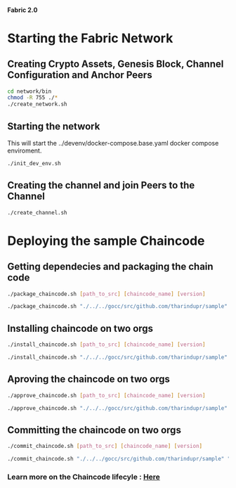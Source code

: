 #### Fabric 2.0

Starting the Fabric Network
===========================

Creating Crypto Assets, Genesis Block, Channel Configuration and Anchor Peers
-----------------------------------------------------------------------------
```sh
cd network/bin
chmod -R 755 ./*
./create_network.sh 
```

Starting the network
--------------------
This will start the ../devenv/docker-compose.base.yaml docker compose enviroment. 
```sh
./init_dev_env.sh      
```

Creating the channel and join Peers to the Channel
--------------------------------------------------
```sh
./create_channel.sh 
```

Deploying the sample Chaincode
==============================

Getting dependecies and packaging the chain code 
------------------------------------------------
```sh
./package_chaincode.sh [path_to_src] [chaincode_name] [version]
```
```sh
./package_chaincode.sh "./../../gocc/src/github.com/tharindupr/sample" "samplecontract" 1
```

Installing chaincode on two orgs
--------------------------------
```sh
./install_chaincode.sh [path_to_src] [chaincode_name] [version]
```

```sh
./install_chaincode.sh "./../../gocc/src/github.com/tharindupr/sample" "samplecontract" 1
```

Aproving the chaincode on two orgs
---------------------------------
```sh
./approve_chaincode.sh [path_to_src] [chaincode_name] [version]
```
```sh
./approve_chaincode.sh "./../../gocc/src/github.com/tharindupr/sample" "samplecontract" 1
```

Committing the chaincode on two orgs
---------------------------------
```sh
./commit_chaincode.sh [path_to_src] [chaincode_name] [version]
```
```sh
./commit_chaincode.sh "./../../gocc/src/github.com/tharindupr/sample" "samplecontract" 1
```

### Learn more on the Chaincode lifecyle : <a href="https://hyperledger-fabric.readthedocs.io/en/release-2.0/chaincode_lifecycle.html#fabric-chaincode-lifecycle"> Here </a>

